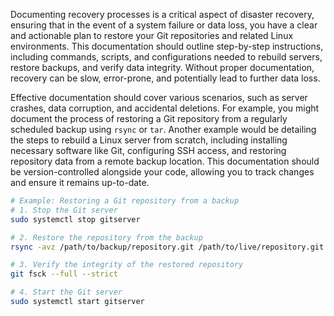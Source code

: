 Documenting recovery processes is a critical aspect of disaster recovery, ensuring that in the event of a system failure or data loss, you have a clear and actionable plan to restore your Git repositories and related Linux environments. This documentation should outline step-by-step instructions, including commands, scripts, and configurations needed to rebuild servers, restore backups, and verify data integrity. Without proper documentation, recovery can be slow, error-prone, and potentially lead to further data loss.

Effective documentation should cover various scenarios, such as server crashes, data corruption, and accidental deletions. For example, you might document the process of restoring a Git repository from a regularly scheduled backup using `rsync` or `tar`. Another example would be detailing the steps to rebuild a Linux server from scratch, including installing necessary software like Git, configuring SSH access, and restoring repository data from a remote backup location. This documentation should be version-controlled alongside your code, allowing you to track changes and ensure it remains up-to-date.

```bash
# Example: Restoring a Git repository from a backup
# 1. Stop the Git server
sudo systemctl stop gitserver

# 2. Restore the repository from the backup
rsync -avz /path/to/backup/repository.git /path/to/live/repository.git

# 3. Verify the integrity of the restored repository
git fsck --full --strict

# 4. Start the Git server
sudo systemctl start gitserver
```